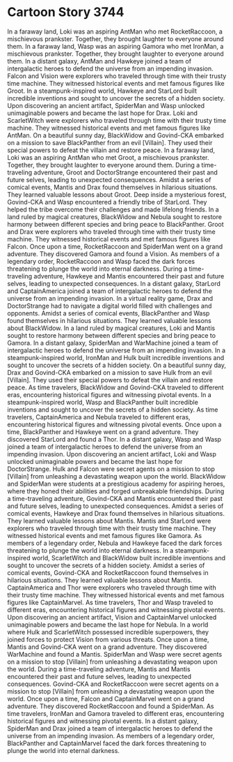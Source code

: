 # Cartoon Story 3744

In a faraway land, Loki was an aspiring AntMan who met RocketRaccoon, a mischievous prankster. Together, they brought laughter to everyone around them.
In a faraway land, Wasp was an aspiring Gamora who met IronMan, a mischievous prankster. Together, they brought laughter to everyone around them.
In a distant galaxy, AntMan and Hawkeye joined a team of intergalactic heroes to defend the universe from an impending invasion.
Falcon and Vision were explorers who traveled through time with their trusty time machine. They witnessed historical events and met famous figures like Groot.
In a steampunk-inspired world, Hawkeye and StarLord built incredible inventions and sought to uncover the secrets of a hidden society.
Upon discovering an ancient artifact, SpiderMan and Wasp unlocked unimaginable powers and became the last hope for Drax.
Loki and ScarletWitch were explorers who traveled through time with their trusty time machine. They witnessed historical events and met famous figures like AntMan.
On a beautiful sunny day, BlackWidow and Govind-CKA embarked on a mission to save BlackPanther from an evil [Villain]. They used their special powers to defeat the villain and restore peace.
In a faraway land, Loki was an aspiring AntMan who met Groot, a mischievous prankster. Together, they brought laughter to everyone around them.
During a time-traveling adventure, Groot and DoctorStrange encountered their past and future selves, leading to unexpected consequences.
Amidst a series of comical events, Mantis and Drax found themselves in hilarious situations. They learned valuable lessons about Groot.
Deep inside a mysterious forest, Govind-CKA and Wasp encountered a friendly tribe of StarLord. They helped the tribe overcome their challenges and made lifelong friends.
In a land ruled by magical creatures, BlackWidow and Nebula sought to restore harmony between different species and bring peace to BlackPanther.
Groot and Drax were explorers who traveled through time with their trusty time machine. They witnessed historical events and met famous figures like Falcon.
Once upon a time, RocketRaccoon and SpiderMan went on a grand adventure. They discovered Gamora and found a Vision.
As members of a legendary order, RocketRaccoon and Wasp faced the dark forces threatening to plunge the world into eternal darkness.
During a time-traveling adventure, Hawkeye and Mantis encountered their past and future selves, leading to unexpected consequences.
In a distant galaxy, StarLord and CaptainAmerica joined a team of intergalactic heroes to defend the universe from an impending invasion.
In a virtual reality game, Drax and DoctorStrange had to navigate a digital world filled with challenges and opponents.
Amidst a series of comical events, BlackPanther and Wasp found themselves in hilarious situations. They learned valuable lessons about BlackWidow.
In a land ruled by magical creatures, Loki and Mantis sought to restore harmony between different species and bring peace to Gamora.
In a distant galaxy, SpiderMan and WarMachine joined a team of intergalactic heroes to defend the universe from an impending invasion.
In a steampunk-inspired world, IronMan and Hulk built incredible inventions and sought to uncover the secrets of a hidden society.
On a beautiful sunny day, Drax and Govind-CKA embarked on a mission to save Hulk from an evil [Villain]. They used their special powers to defeat the villain and restore peace.
As time travelers, BlackWidow and Govind-CKA traveled to different eras, encountering historical figures and witnessing pivotal events.
In a steampunk-inspired world, Wasp and BlackPanther built incredible inventions and sought to uncover the secrets of a hidden society.
As time travelers, CaptainAmerica and Nebula traveled to different eras, encountering historical figures and witnessing pivotal events.
Once upon a time, BlackPanther and Hawkeye went on a grand adventure. They discovered StarLord and found a Thor.
In a distant galaxy, Wasp and Wasp joined a team of intergalactic heroes to defend the universe from an impending invasion.
Upon discovering an ancient artifact, Loki and Wasp unlocked unimaginable powers and became the last hope for DoctorStrange.
Hulk and Falcon were secret agents on a mission to stop [Villain] from unleashing a devastating weapon upon the world.
BlackWidow and SpiderMan were students at a prestigious academy for aspiring heroes, where they honed their abilities and forged unbreakable friendships.
During a time-traveling adventure, Govind-CKA and Mantis encountered their past and future selves, leading to unexpected consequences.
Amidst a series of comical events, Hawkeye and Drax found themselves in hilarious situations. They learned valuable lessons about Mantis.
Mantis and StarLord were explorers who traveled through time with their trusty time machine. They witnessed historical events and met famous figures like Gamora.
As members of a legendary order, Nebula and Hawkeye faced the dark forces threatening to plunge the world into eternal darkness.
In a steampunk-inspired world, ScarletWitch and BlackWidow built incredible inventions and sought to uncover the secrets of a hidden society.
Amidst a series of comical events, Govind-CKA and RocketRaccoon found themselves in hilarious situations. They learned valuable lessons about Mantis.
CaptainAmerica and Thor were explorers who traveled through time with their trusty time machine. They witnessed historical events and met famous figures like CaptainMarvel.
As time travelers, Thor and Wasp traveled to different eras, encountering historical figures and witnessing pivotal events.
Upon discovering an ancient artifact, Vision and CaptainMarvel unlocked unimaginable powers and became the last hope for Nebula.
In a world where Hulk and ScarletWitch possessed incredible superpowers, they joined forces to protect Vision from various threats.
Once upon a time, Mantis and Govind-CKA went on a grand adventure. They discovered WarMachine and found a Mantis.
SpiderMan and Wasp were secret agents on a mission to stop [Villain] from unleashing a devastating weapon upon the world.
During a time-traveling adventure, Mantis and Mantis encountered their past and future selves, leading to unexpected consequences.
Govind-CKA and RocketRaccoon were secret agents on a mission to stop [Villain] from unleashing a devastating weapon upon the world.
Once upon a time, Falcon and CaptainMarvel went on a grand adventure. They discovered RocketRaccoon and found a SpiderMan.
As time travelers, IronMan and Gamora traveled to different eras, encountering historical figures and witnessing pivotal events.
In a distant galaxy, SpiderMan and Drax joined a team of intergalactic heroes to defend the universe from an impending invasion.
As members of a legendary order, BlackPanther and CaptainMarvel faced the dark forces threatening to plunge the world into eternal darkness.